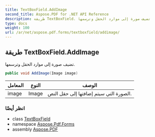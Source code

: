```yaml
---
title: TextBoxField.AddImage
second_title: Aspose.PDF for .NET API Reference
description: طريقة TextBoxField. تضيف صورة إلى موارد الحقل وترسمها
type: docs
weight: 100
url: /ar/net/aspose.pdf.forms/textboxfield/addimage/
---
```

## طريقة TextBoxField.AddImage

تضيف صورة إلى موارد الحقل وترسمها.

```csharp
public void AddImage(Image image)
```

| المعامل | النوع | الوصف |
| --- | --- | --- |
| image | Image | الصورة التي سيتم إضافتها إلى حقل النص. |

### انظر أيضًا

* class [TextBoxField](../)
* namespace [Aspose.Pdf.Forms](../../../aspose.pdf.forms/)
* assembly [Aspose.PDF](../../../)